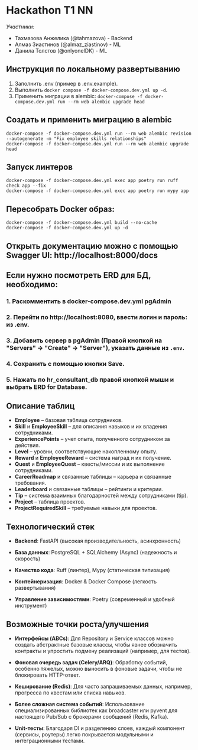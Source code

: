 # Hackathon T1 NN

*Участники:*
- Тахмазова Анжелика (@tahmazova) - Backend
- Алмаз Зиастинов (@almaz_ziastinov) - ML
- Данила Толстов (@onlyoneIDK) - ML

## Инструкция по локальному развертыванию
1. Заполнить .env (пример в .env.example).
2. Выполнить `docker compose -f docker-compose.dev.yml up -d`.
3. Применить миграции в alembic: `docker-compose -f docker-compose.dev.yml run --rm web alembic upgrade head`

## Создать и применить миграцию в alembic
```
docker-compose -f docker-compose.dev.yml run --rm web alembic revision --autogenerate -m "Fix employee skills relationships"
docker-compose -f docker-compose.dev.yml run --rm web alembic upgrade head
```

## Запуск линтеров
```
docker-compose -f docker-compose.dev.yml exec app poetry run ruff check app --fix
docker-compose -f docker-compose.dev.yml exec app poetry run mypy app
```


## Пересобрать Docker образ:
```
docker-compose -f docker-compose.dev.yml build --no-cache
docker-compose -f docker-compose.dev.yml up -d
```
## Открыть документацию можно с помощью Swagger UI: http://localhost:8000/docs

## Если нужно посмотреть ERD для БД, необходимо:
### 1. Раскомментить в docker-compose.dev.yml pgAdmin
### 2. Перейти по http://localhost:8080, ввести логин и пароль: из .env.
### 3. Добавить сервер в pgAdmin (Правой кнопкой на "Servers" → "Create" → "Server"), указать данные из `.env`.
### 4. Сохранить с помощью кнопки Save.
### 5. Нажать по hr_consultant_db правой кнопкой мыши и выбрать ERD for Database.

## Описание таблиц

- **Employee** – базовая таблица сотрудников.
- **Skill** и **EmployeeSkill** – для описания навыков и их владения сотрудниками.
- **ExperiencePoints** – учет опыта, полученного сотрудником за действия.
- **Level** – уровни, соответствующие накопленному опыту.
- **Reward** и **EmployeeReward** – система наград и их получение.
- **Quest** и **EmployeeQuest** – квесты/миссии и их выполнение сотрудниками.
- **CareerRoadmap** и связанные таблицы – карьера и связанные требования.
- **Leaderboard** и связанные таблицы – рейтинги и критерии.
- **Tip** – система взаимных благодарностей между сотрудниками (tip).
- **Project** – таблица проектов.
- **ProjectRequiredSkill** – требуемые навыки для проектов.

## Технологический стек
- **Backend**: FastAPI (высокая производительность, асинхронность)

- **База данных**: PostgreSQL + SQLAlchemy (Async) (надежность и скорость)

- **Качество кода**: Ruff (линтер), Mypy (статическая типизация)

- **Контейнеризация**: Docker & Docker Compose (легкость развертывания)

- **Управление зависимостями**: Poetry (современный и удобный инструмент)

## Возможные точки роста/улучшения
- **Интерфейсы (ABCs)**: Для Repository и Service классов можно создать абстрактные базовые классы, чтобы явнее обозначить контракты и упростить подмену реализаций (например, для тестов).

- **Фоновая очередь задач (Celery/ARQ)**: Обработку событий, особенно тяжелых, можно выносить в фоновые задачи, чтобы не блокировать HTTP-ответ.

- **Кеширование (Redis)**: Для часто запрашиваемых данных, например, прогресса по квестам или списка навыков.

- **Более сложная система событий**: Использование специализированных библиотек как broadcaster или pyvent для настоящего Pub/Sub с брокерами сообщений (Redis, Kafka).

- **Unit-тесты**: Благодаря DI и разделению слоев, каждый компонент (сервисы, роутеры) легко покрывается модульными и интеграционными тестами.
